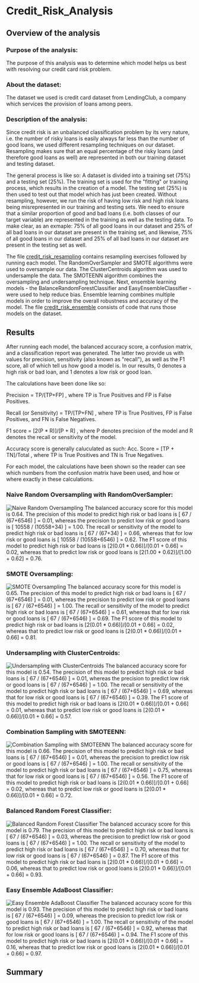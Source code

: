 # Credit_Risk_Analysis

## Overview of the analysis
### Purpose of the analysis:
The purpose of this analysis was to determine which model helps us best with resolving our credit card risk problem. 
### About the dataset:
The dataset we used is credit card dataset from LendingClub, a company which services the provision of loans among peers.
### Description of the analysis:
Since credit risk is an unbalanced classification problem by its very nature, i.e. the number of risky loans is easily always far less than the number of good loans, we used different resampling techniques on our dataset. Resampling makes sure that an equal percentage of the risky loans (and therefore good loans as well) are represented in both our training dataset and testing dataset. 

The general process is like so:
A dataset is divided into a training set (75%) and a testing set (25%). The training set is used for the "fitting" or training process, which results in the creation of a model. The testing set (25%) is then used to test out that model which has just been created. Without resampling, however, we run the risk of having low risk and high risk loans being misrepresented in our training and testing sets. We need to ensure that a similar proportion of good and bad loans (i.e. both classes of our target variable) are represented in the training as well as the testing data.
To make clear, as an exmaple: 75% of all good loans in our dataset and 25% of all bad loans in our dataset are present in the training set, and likewise, 75% of all good loans in our dataset and 25% of all bad loans in our dataset are present in the testing set as well.

The file [credit_risk_resampling](https://github.com/SohaT7/Credit_Risk_Analysis/blob/main/credit_risk_resampling.ipynb) contains resampling exercises followed by running each model. The RandomOverSampler and SMOTE algorithms were used to oversample our data. The ClusterCentroids algorithm was used to undersample the data. The SMOTEENN algorithm combines the oversampling and undersampling technique. 
Next, ensemble learning models - the BalanceRandomForestClassifier and EasyEnsembleClassifier - were used to help reduce bias. Ensemble learning combines multiple models in order to improve the overall robustness and accuracy of the model. The file [credit_risk_ensemble](https://github.com/SohaT7/Credit_Risk_Analysis/blob/main/credit_risk_ensemble.ipynb) consists of code that runs those models on the dataset. 

## Results
After running each model, the balanced accuracy score, a confusion matrix, and a classification report was generated. The latter two provide us with values for precision, sensitivity (also known as "recall"), as well as the F1 score, all of which tell us how good a model is. In our results, 0 denotes a high risk or bad loan, and 1 denotes a low risk or good loan.

The calculations have been done like so:

Precision = TP/[TP+FP] , where TP is True Positives and FP is False Positives.

Recall (or Sensitivity) = TP/[TP+FN] , where TP is True Positives, FP is False Positives, and FN is False Negatives.

F1 score = [2(P * R)]/[P + R] , where P denotes precision of the model and R denotes the recall or sensitivity of the model. 

Accuracy score is generally caluculated as such:
Acc. Score = [TP + TN]/Total , where TP is True Positives and TN is True Negatives.

For each model, the calculations have been shown so the reader can see which numbers from the confusion matrix have been used, and how or where exactly in these calculations.

### Naive Random Oversampling with RandomOverSampler:
![Naive Random Oversampling](https://github.com/SohaT7/Credit_Risk_Analysis/blob/main/Image_Naive_Random_Oversampling.png)
The balanced accuracy score for this model is 0.64.
The precision of this model to predict high risk or bad loans is [ 67 / (67+6546) ] = 0.01, whereas the precision to predict low risk or good loans is [ 10558 / (10558+34) ] = 1.00.
The recall or sensitivity of the model to predict high risk or bad loans is [ 67 / (67+34) ] = 0.66, whereas that for low risk or good loans is [ 10558 / (10558+6546) ] = 0.62.
The F1 score of this model to predict high risk or bad loans is [2(0.01 * 0.66)]/[0.01 + 0.66] = 0.02, whereas that to predict low risk or good loans is [2(1.00 * 0.62)]/[1.00 + 0.62] = 0.76.

### SMOTE Oversampling:
![SMOTE Oversampling](https://github.com/SohaT7/Credit_Risk_Analysis/blob/main/Image_SMOTE_Oversampling.png)
The balanced accuracy score for this model is 0.65.
The precision of this model to predict high risk or bad loans is [ 67 / (67+6546) ] = 0.01, whereas the precision to predict low risk or good loans is [ 67 / (67+6546) ] = 1.00.
The recall or sensitivity of the model to predict high risk or bad loans is [ 67 / (67+6546) ] = 0.61, whereas that for low risk or good loans is [ 67 / (67+6546) ] = 0.69.
The F1 score of this model to predict high risk or bad loans is [2(0.01 * 0.66)]/[0.01 + 0.66] = 0.02, whereas that to predict low risk or good loans is [2(0.01 * 0.66)]/[0.01 + 0.66] = 0.81.

### Undersampling with ClusterCentroids:
![Undersampling with ClusterCentroids](https://github.com/SohaT7/Credit_Risk_Analysis/blob/main/Image_ClusterCentroids.png)
The balanced accuracy score for this model is 0.54.
The precision of this model to predict high risk or bad loans is [ 67 / (67+6546) ] = 0.01, whereas the precision to predict low risk or good loans is [ 67 / (67+6546) ] = 1.00.
The recall or sensitivity of the model to predict high risk or bad loans is [ 67 / (67+6546) ] = 0.69, whereas that for low risk or good loans is [ 67 / (67+6546) ] = 0.39.
The F1 score of this model to predict high risk or bad loans is [2(0.01 * 0.66)]/[0.01 + 0.66] = 0.01, whereas that to predict low risk or good loans is [2(0.01 * 0.66)]/[0.01 + 0.66] = 0.57.

### Combination Sampling with SMOTEENN:
![Combination Sampling with SMOTEENN](https://github.com/SohaT7/Credit_Risk_Analysis/blob/main/Image_SMOTEENN_Combo.png)
The balanced accuracy score for this model is 0.66.
The precision of this model to predict high risk or bad loans is [ 67 / (67+6546) ] = 0.01, whereas the precision to predict low risk or good loans is [ 67 / (67+6546) ] = 1.00.
The recall or sensitivity of the model to predict high risk or bad loans is [ 67 / (67+6546) ] = 0.75, whereas that for low risk or good loans is [ 67 / (67+6546) ] = 0.56.
The F1 score of this model to predict high risk or bad loans is [2(0.01 * 0.66)]/[0.01 + 0.66] = 0.02, whereas that to predict low risk or good loans is [2(0.01 * 0.66)]/[0.01 + 0.66] = 0.72.

### Balanced Random Forest Classifier:
![Balanced Random Forest Classifier](https://github.com/SohaT7/Credit_Risk_Analysis/blob/main/Image_Balanced_Random_Forest_Classifier.png)
The balanced accuracy score for this model is 0.79.
The precision of this model to predict high risk or bad loans is [ 67 / (67+6546) ] = 0.03, whereas the precision to predict low risk or good loans is [ 67 / (67+6546) ] = 1.00.
The recall or sensitivity of the model to predict high risk or bad loans is [ 67 / (67+6546) ] = 0.70, whereas that for low risk or good loans is [ 67 / (67+6546) ] = 0.87.
The F1 score of this model to predict high risk or bad loans is [2(0.01 * 0.66)]/[0.01 + 0.66] = 0.06, whereas that to predict low risk or good loans is [2(0.01 * 0.66)]/[0.01 + 0.66] = 0.93.

### Easy Ensemble AdaBoost Classifier:
![Easy Ensemble AdaBoost Classifier](https://github.com/SohaT7/Credit_Risk_Analysis/blob/main/Image_Easy_Ensemble_AdaBoost_Classifier.png)
The balanced accuracy score for this model is 0.93.
The precision of this model to predict high risk or bad loans is [ 67 / (67+6546) ] = 0.09, whereas the precision to predict low risk or good loans is [ 67 / (67+6546) ] = 1.00.
The recall or sensitivity of the model to predict high risk or bad loans is [ 67 / (67+6546) ] = 0.92, whereas that for low risk or good loans is [ 67 / (67+6546) ] = 0.94.
The F1 score of this model to predict high risk or bad loans is [2(0.01 * 0.66)]/[0.01 + 0.66] = 0.16, whereas that to predict low risk or good loans is [2(0.01 * 0.66)]/[0.01 + 0.66] = 0.97.

## Summary
